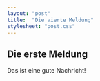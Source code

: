```yaml
---
layout: "post"
title:  "Die vierte Meldung"
stylesheet: "post.css"
---
```


## Die erste Meldung

Das ist eine gute Nachricht!